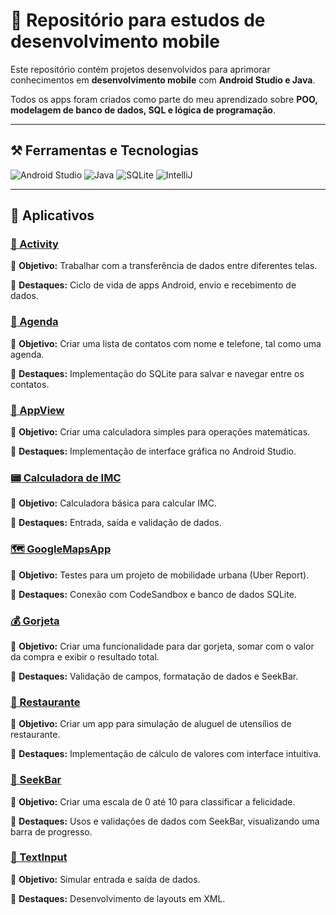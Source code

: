 # 📱 Repositório para estudos de desenvolvimento mobile

Este repositório contém projetos desenvolvidos para aprimorar conhecimentos em **desenvolvimento mobile** com **Android Studio e Java**.  

Todos os apps foram criados como parte do meu aprendizado sobre **POO, modelagem de banco de dados, SQL e lógica de programação**.

---

## ⚒️ Ferramentas e Tecnologias 

![Android Studio](https://img.shields.io/badge/Android%20Studio-3DDC84?style=for-the-badge&logo=android-studio&logoColor=white)
![Java](https://img.shields.io/badge/Java-ED8B00?style=for-the-badge&logo=java&logoColor=white)
![SQLite](https://img.shields.io/badge/SQLite-003B57?style=for-the-badge&logo=sqlite&logoColor=white)
![IntelliJ](https://img.shields.io/badge/IntelliJ%20IDEA-000000?style=for-the-badge&logo=intellij-idea&logoColor=white)

---

## 📂 Aplicativos

### [📲 Activity](./Activity)

📌 **Objetivo:** Trabalhar com a transferência de dados entre diferentes telas.

📌 **Destaques:** Ciclo de vida de apps Android, envio e recebimento de dados.

### [📨 Agenda](./Agenda)

📌 **Objetivo:** Criar uma lista de contatos com nome e telefone, tal como uma agenda.

📌 **Destaques:** Implementação do SQLite para salvar e navegar entre os contatos.  

### [🧮 AppView](./AppView)

📌 **Objetivo:** Criar uma calculadora simples para operações matemáticas.  

📌 **Destaques:** Implementação de interface gráfica no Android Studio.  

### [📟 Calculadora de IMC](./CalculadoraIMC)

📌 **Objetivo:** Calculadora básica para calcular IMC.

📌 **Destaques:** Entrada, saída e validação de dados.

### [🗺️ GoogleMapsApp](./GoogleMapsApp)

📌 **Objetivo:** Testes para um projeto de mobilidade urbana (Uber Report).  

📌 **Destaques:** Conexão com CodeSandbox e banco de dados SQLite. 

### [💰 Gorjeta](./Gorjeta)

📌 **Objetivo:** Criar uma funcionalidade para dar gorjeta, somar com o valor da compra e exibir o resultado total.

📌 **Destaques:** Validação de campos, formatação de dados e SeekBar.

### [🍲 Restaurante](./Restaurante)

📌 **Objetivo:** Criar um app para simulação de aluguel de utensílios de restaurante.  

📌 **Destaques:** Implementação de cálculo de valores com interface intuitiva. 

### [📶 SeekBar](./SeekBar)

📌 **Objetivo:** Criar uma escala de 0 até 10 para classificar a felicidade.

📌 **Destaques:** Usos e validações de dados com SeekBar, visualizando uma barra de progresso.

### [🧷 TextInput](./TextInput)

📌 **Objetivo:** Simular entrada e saída de dados.

📌 **Destaques:** Desenvolvimento de layouts em XML.
 
